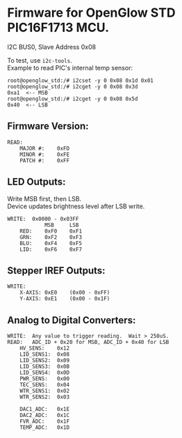 # Firmware for OpenGlow STD PIC16F1713 MCU.
I2C BUS0, Slave Address 0x08  
  
To test, use ```i2c-tools```.  
Example to read PIC's internal temp sensor:
```console
root@openglow_std:/# i2cset -y 0 0x08 0x1d 0x01
root@openglow_std:/# i2cget -y 0 0x08 0x3d
0xa1  <-- MSB
root@openglow_std:/# i2cget -y 0 0x08 0x5d
0x40  <-- LSB
```
## Firmware Version:  
```
READ:  
    MAJOR #:    0xFD  
    MINOR #:    0xFE  
    PATCH #:    0xFF  
```
   
## LED Outputs:  
Write MSB first, then LSB.  
Device updates brightness level after LSB write.
```
WRITE:  0x0000 - 0x03FF  
            MSB     LSB  
    RED:    0xF0    0xF1  
    GRN:    0xF2    0xF3  
    BLU:    0xF4    0xF5  
    LID:    0xF6    0xF7  
```

## Stepper IREF Outputs:  
```
WRITE:  
    X-AXIS: 0xE0    (0x00 - 0xFF)  
    Y-AXIS: 0xE1    (0x00 - 0x1F)  
```  
## Analog to Digital Converters:  
```
WRITE:  Any value to trigger reading.  Wait > 250uS.  
READ:   ADC_ID + 0x20 for MSB, ADC_ID + 0x40 for LSB  
    HV_SENS:    0x12  
    LID_SENS1:  0x08  
    LID_SENS2:  0x09  
    LID_SENS3:  0x0B  
    LID_SENS4:  0x0D  
    PWR_SENS:   0x00  
    TEC_SENS:   0x04  
    WTR_SENS1:  0x02  
    WTR_SENS2:  0x03  
  
    DAC1_ADC:   0x1E  
    DAC2_ADC:   0x1C  
    FVR_ADC:    0x1F  
    TEMP_ADC:   0x1D  
```
